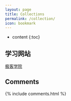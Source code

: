 ```yaml
---
layout: page
title: Collections
permalink: /collection/
icon: bookmark
---
```


* content
  {:toc}

## 学习网站

[极客学院](http://www.jikexueyuan.com/)


## Comments

{% include comments.html %}

